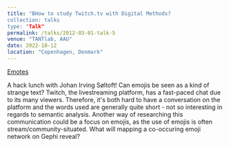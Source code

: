 ```yaml
---
title: "BHow to study Twitch.tv with Digital Methods?
collection: talks
type: "Talk"
permalink: /talks/2012-03-01-talk-5
venue: "TANTlab, AAU"
date: 2022-10-12
location: "Copenhagen, Denmark"
---
```


[Emotes](/images/Twitch-emotes.jpg)

A hack lunch with Johan Irving Søltoft!
Can emojis be seen as a kind of strange text? Twitch, the livestreaming platform, has a fast-paced chat due to its many viewers. Therefore, it's both hard to have a conversation on the platform and the words used are generally quite short - not so interesting in regards to semantic analysis. Another way of researching this communication could be a focus on emojis, as the use of emojis is often stream/community-situated. What will mapping a co-occuring emoji network on Gephi reveal? 
